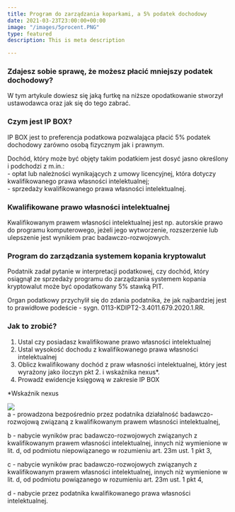 ```yaml
---
title: Program do zarządzania koparkami, a 5% podatek dochodowy
date: 2021-03-23T23:00:00+00:00
image: "/images/5procent.PNG"
type: featured
description: This is meta description

---
```

### Zdajesz sobie sprawę, że możesz płacić mniejszy podatek dochodowy?

W tym artykule dowiesz się jaką furtkę na niższe opodatkowanie stworzył ustawodawca oraz jak się do tego zabrać. 

### Czym jest IP BOX?

IP BOX jest to preferencja podatkowa pozwalająca płacić 5% podatek dochodowy zarówno osobą fizycznym jak i prawnym.

Dochód, który może być objęty takim podatkiem jest dosyć jasno określony i podchodzi z m.in.:  
\- opłat lub należności wynikających z umowy licencyjnej, która dotyczy kwalifikowanego prawa własności intelektualnej;  
\- sprzedaży kwalifikowanego prawa własności intelektualnej.

### Kwalifikowane prawo własności intelektualnej

Kwalifikowanym prawem własności intelektualnej jest np. autorskie prawo do programu komputerowego, jeżeli jego wytworzenie, rozszerzenie lub ulepszenie jest wynikiem prac badawczo-rozwojowych.

### Program do zarządzania systemem kopania kryptowalut

Podatnik zadał pytanie w interpretacji podatkowej, czy dochód, który osiągnął ze sprzedaży programu do zarządzania systemem kopania kryptowalut może być opodatkowany 5% stawką PIT.

Organ podatkowy przychylił się do zdania podatnika, że jak najbardziej jest to prawidłowe podeście - sygn. 0113-KDIPT2-3.4011.679.2020.1.RR.

### Jak to zrobić?

1. Ustal czy posiadasz kwalifikowane prawo własności intelektualnej
2. Ustal wysokość dochodu z kwalifikowanego prawa własności intelektualnej
3. Oblicz kwalifikowany dochód z praw własności intelektualnej, który jest wyrażony jako iloczyn pkt 2. i wskaźnika nexus*.
4. Prowadź ewidencje księgową w zakresie IP BOX

    

\*Wskaźnik nexus

![](/images/nexus.PNG)  
a - prowadzona bezpośrednio przez podatnika działalność badawczo-rozwojową związaną z kwalifikowanym prawem własności intelektualnej,

b - nabycie wyników prac badawczo-rozwojowych związanych z kwalifikowanym prawem własności intelektualnej, innych niż wymienione w lit. d, od podmiotu niepowiązanego w rozumieniu art. 23m ust. 1 pkt 3,

c - nabycie wyników prac badawczo-rozwojowych związanych z kwalifikowanym prawem własności intelektualnej, innych niż wymienione w lit. d, od podmiotu powiązanego w rozumieniu art. 23m ust. 1 pkt 4,

d - nabycie przez podatnika kwalifikowanego prawa własności intelektualnej.